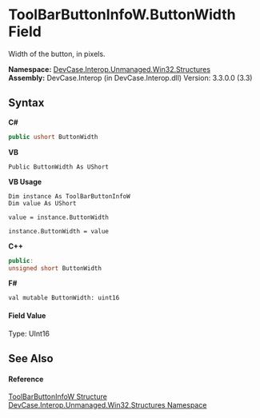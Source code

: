 # ToolBarButtonInfoW.ButtonWidth Field
 

Width of the button, in pixels.

**Namespace:**&nbsp;<a href="N_DevCase_Interop_Unmanaged_Win32_Structures">DevCase.Interop.Unmanaged.Win32.Structures</a><br />**Assembly:**&nbsp;DevCase.Interop (in DevCase.Interop.dll) Version: 3.3.0.0 (3.3)

## Syntax

**C#**<br />
``` C#
public ushort ButtonWidth
```

**VB**<br />
``` VB
Public ButtonWidth As UShort
```

**VB Usage**<br />
``` VB Usage
Dim instance As ToolBarButtonInfoW
Dim value As UShort

value = instance.ButtonWidth

instance.ButtonWidth = value
```

**C++**<br />
``` C++
public:
unsigned short ButtonWidth
```

**F#**<br />
``` F#
val mutable ButtonWidth: uint16
```


#### Field Value
Type: UInt16

## See Also


#### Reference
<a href="T_DevCase_Interop_Unmanaged_Win32_Structures_ToolBarButtonInfoW">ToolBarButtonInfoW Structure</a><br /><a href="N_DevCase_Interop_Unmanaged_Win32_Structures">DevCase.Interop.Unmanaged.Win32.Structures Namespace</a><br />
